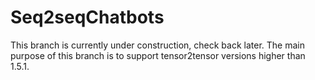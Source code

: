 # Seq2seqChatbots
 
This branch is currently under construction, check back later. The main purpose of this branch is to support tensor2tensor versions higher than 1.5.1.
